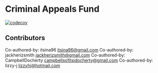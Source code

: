# Criminal Appeals Fund
[![codecov](https://codecov.io/gh/fac19/criminal-appeals-fund/branch/master/graph/badge.svg)](https://codecov.io/gh/fac19/criminal-appeals-fund)

## Contributors

Co-authored-by: itsina96 <itsina96@gmail.com>
Co-authored-by: jackherizsmith <jackherizsmith@gmail.com>
Co-authored-by: CampbellDocherty <campbellsofitsidocherty@gmail.com>
Co-authored-by: lizzy-j <lizzyhj@hotmail.com>
